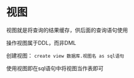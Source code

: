 # 视图

视图就是将查询的结果缓存，供后面的查询语句使用

操作视图属于DDL，而非DML

创建视图：
`create view 数据库.视图名 as sql语句`

使用视图即在sql语句中将视图当作表即可